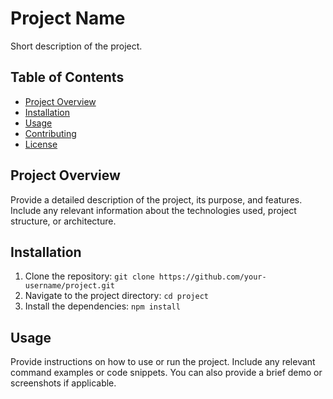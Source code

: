 # Project Name

Short description of the project.

## Table of Contents

- [Project Overview](#project-overview)
- [Installation](#installation)
- [Usage](#usage)
- [Contributing](#contributing)
- [License](#license)

## Project Overview

Provide a detailed description of the project, its purpose, and features. Include any relevant information about the technologies used, project structure, or architecture.

## Installation

1. Clone the repository: `git clone https://github.com/your-username/project.git`
2. Navigate to the project directory: `cd project`
3. Install the dependencies: `npm install`

## Usage

Provide instructions on how to use or run the project. Include any relevant command examples or code snippets. You can also provide a brief demo or screenshots if applicable.

